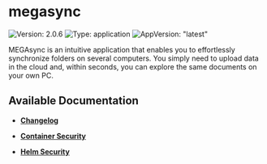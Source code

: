 # megasync

![Version: 2.0.6](https://img.shields.io/badge/Version-2.0.6-informational?style=flat-square) ![Type: application](https://img.shields.io/badge/Type-application-informational?style=flat-square) ![AppVersion: "latest"](https://img.shields.io/badge/AppVersion-"latest"-informational?style=flat-square)

MEGAsync is an intuitive application that enables you to effortlessly synchronize folders on several computers. You simply need to upload data in the cloud and, within seconds, you can explore the same documents on your own PC.

## Available Documentation

- [**Changelog**](CHANGELOG)

- [**Container Security**](container-security)

- [**Helm Security**](helm-security)

